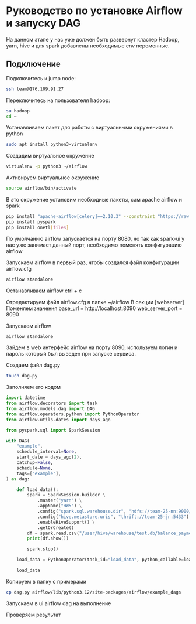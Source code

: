 # Руководство по установке Airflow и запуску DAG

На данном этапе у нас уже должен быть развернут кластер Hadoop, yarn, hive и для spark добавлены необходимые env переменные.

## Подключение

Подключитесь к jump node:
```bash
ssh team@176.109.91.27
```

Переключитесь на пользователя hadoop:
```bash
su hadoop
cd ~
```

Устанавливаем пакет для работы с виртуальными окружениями в python
```bash
sudo apt install python3-virtualenv
```

Создадим виртуальное окружение
```bash
virtualenv -p python3 ~/airflow 
```

Активируем виртуальное окружение
```bash
source airflow/bin/activate
```

В это окружение установим необходиые пакеты, сам apache airflow и spark
```bash
pip install "apache-airflow[celery]==2.10.3" --constraint "https://raw.githubusercontent.com/apache/airflow/constraints-2.10.3/constraints-3.8.txt"
pip install pyspark
pip install onetl[files]
```

По умолчанию airflow запускается на порту 8080, но так как spark-ui у нас уже занимает данный порт, необходимо поменять конфигурацию airflow

Запускаем airflow в первый раз, чтобы создался файл конфигурации airflow.cfg
```bash
airflow standalone
```
Останавливаем airflow ctrl + c

Отредактируем файл airflow.cfg в папкe ~/airflow
В секции [webserver]
Поменяем значения
base_url = http://localhost:8090
web_server_port = 8090

Запускаем airflow
```bash
airflow standalone 
```

Зайдем в web интерфейс airflow на порту 8090, используем логин и пароль который был выведен при запуске сервиса.

Создаем файл dag.py
```bash
touch dag.py
```

Заполняем его кодом
```python
import datetime
from airflow.decorators import task
from airflow.models.dag import DAG
from airflow.operators.python import PythonOperator
from airflow.utils.dates import days_ago

from pyspark.sql import SparkSession

with DAG(
    "example",
    schedule_interval=None,
    start_date = days_ago(2),
    catchup=False,
    schedule=None,
    tags=["example"],
) as dag:

    def load_data():
        spark = SparkSession.builder \
            .master("yarn") \
            .appName("HW5") \
            .config("spark.sql.warehouse.dir", "hdfs://team-25-nn:9000/user/hive/warehouse") \
            .config("hive.metastore.uris", "thrift://team-25-jn:5433") \
            .enableHiveSupport() \
            .getOrCreate()
        df = spark.read.csv("/user/hive/warehouse/test.db/balance_payments/test_file.csv", header=True, inferSchema=True)
        print(df.show())

        spark.stop()

    load_data = PythonOperator(task_id="load_data", python_callable=load_data)

    load_data
```

Копируем в папку с примерами
```bash
cp dag.py airflow/lib/python3.12/site-packages/airflow/example_dags
```

Запускаем в ui airflow dag на выполнение

Проверяем результат 